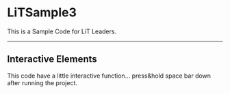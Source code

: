 # LiTSample3

This is a Sample Code for LiT Leaders.

---

## Interactive Elements

This code have a little interactive function... press&hold space bar down after running the project.
